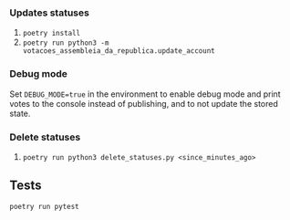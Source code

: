 ### Updates statuses
1. `poetry install`
2. `poetry run python3 -m votacoes_assembleia_da_republica.update_account`

### Debug mode
Set `DEBUG_MODE=true` in the environment to enable debug mode and print votes to the console instead of publishing, 
and to not update the stored state.

### Delete statuses
1. `poetry run python3 delete_statuses.py <since_minutes_ago>`

## Tests
`poetry run pytest`
